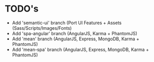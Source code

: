 # TODO's
- Add 'semantic-ui' branch (Port UI Features + Assets (Sass/Scripts/Images/Fonts)
- Add 'spa-angular' branch (AngularJS, Karma + PhantomJS)
- Add 'mean' branch (AngularJS, Express, MongoDB, Karma + PhantomJS)
- Add 'mean-spa' branch (AngularJS, Express, MongoDB, Karma + PhantomJS)